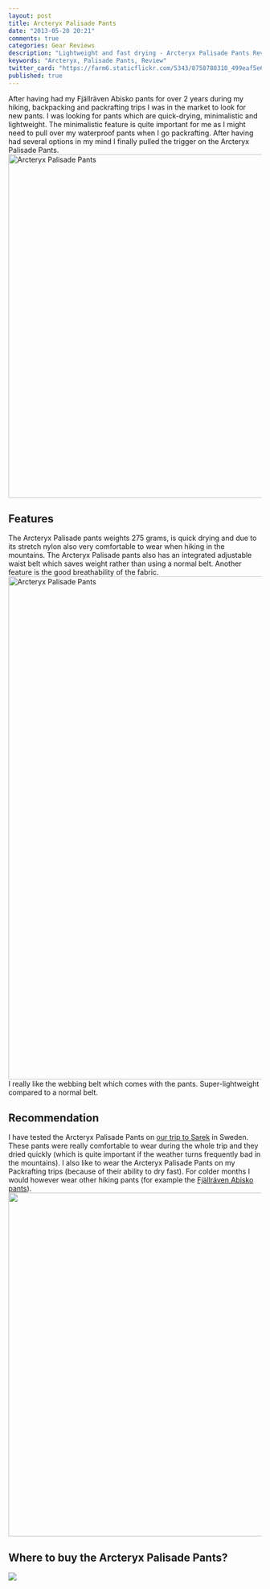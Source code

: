 ```yaml
---
layout: post
title: Arcteryx Palisade Pants
date: "2013-05-20 20:21"
comments: true
categories: Gear Reviews
description: "Lightweight and fast drying - Arcteryx Palisade Pants Review"
keywords: "Arcteryx, Palisade Pants, Review"
twitter_card: "https://farm6.staticflickr.com/5343/8758780310_499eaf5e63_b.jpg"
published: true
---
```


After having had my Fj&auml;llr&auml;ven Abisko pants for over 2 years during my hiking, backpacking and packrafting trips I was in the market to look for new pants. I was looking for pants which are quick-drying, minimalistic and lightweight. The minimalistic feature is quite important for me as I might need to pull over my waterproof pants when I go packrafting. After having had several options in my mind I finally pulled the trigger on the Arcteryx Palisade Pants.
<a href="https://www.flickr.com/photos/90204224@N07/8758780310" title="Arcteryx Palisade Pants"><img src="https://farm6.staticflickr.com/5343/8758780310_499eaf5e63_b.jpg" width="1024" height="683" alt="Arcteryx Palisade Pants"></a>

## Features
The Arcteryx Palisade pants weights 275 grams, is quick drying and due to its stretch nylon also very comfortable to wear when hiking in the mountains. The Arcteryx Palisade pants also has an integrated adjustable waist belt which saves weight rather than using a normal belt. Another feature is the good breathability of the fabric.
<img src="http://farm4.staticflickr.com/3679/8757653835_3d3ffb527e_c.jpg" width="1000" alt="Arcteryx Palisade Pants">
I really like the webbing belt which comes with the pants. Super-lightweight compared to a normal belt.

## Recommendation
I have tested the Arcteryx Palisade Pants on <a href="http://hikeventures.com/hiking-and-packrafting-in-sarek-day-1/" target="_self">our trip to Sarek</a> in Sweden. These pants were really comfortable to wear during the whole trip and they dried quickly (which is quite important if the weather turns frequently bad in the mountains). I also like to wear the Arcteryx Palisade Pants on my Packrafting trips (because of their ability to dry fast). For colder months I would however wear other hiking pants (for example the <a href="http://amzn.to/1BL1ph3">Fjällräven Abisko pants</a>).
<a href="https://www.flickr.com/photos/90204224@N07/14180924087"><img src="https://farm3.staticflickr.com/2934/14180924087_43b2a78a7c_b.jpg" width="1024" height="683"></a>

## Where to buy the Arcteryx Palisade Pants?
<script type="text/javascript" src="http://www.avantlink.com/api.php?module=ProductSearch&affiliate_id=125311&website_id=150351&merchant_ids&search_results_sort_order=Retail+Price|asc&output=js&search_results_merchant_limit=1&search_advanced_syntax=1&search_results_options=noheader&search_results_count=1&search_results_layout=list&search_results_fields=|Merchant+Name|Product+Name|Retail+Price&search_term=Arcteryx Palisade Pants Men"></script>

<a rel="nofollow" href="http://www.amazon.com/gp/product/B0077L6WKW/ref=as_li_tl?ie=UTF8&camp=1789&creative=9325&creativeASIN=B0077L6WKW&linkCode=as2&tag=hikeve-20&linkId=Q7TTNSEK4HQYNE3Z"><img border="0" src="http://ws-na.amazon-adsystem.com/widgets/q?_encoding=UTF8&ASIN=B0077L6WKW&Format=_SL250_&ID=AsinImage&MarketPlace=US&ServiceVersion=20070822&WS=1&tag=hikeve-20" ></a><img src="http://ir-na.amazon-adsystem.com/e/ir?t=hikeve-20&l=as2&o=1&a=B0077L6WKW" width="1" height="1" border="0" alt="" style="border:none !important; margin:0px !important;" />